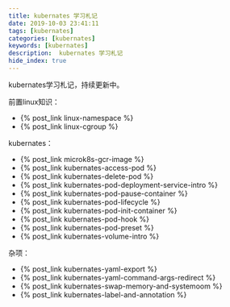 ```yaml
---
title: kubernates 学习札记
date: 2019-10-03 23:41:11
tags: [kubernates]
categories: [kubernates]
keywords: [kubernates]
description:  kubernates 学习札记
hide_index: true
---
```


kubernates学习札记，持续更新中。

前置linux知识：
- {% post_link linux-namespace %}
- {% post_link linux-cgroup %}

kubernates：
- {% post_link microk8s-gcr-image %}
- {% post_link kubernates-access-pod %}
- {% post_link kubernates-delete-pod %}
- {% post_link kubernates-pod-deployment-service-intro %}
- {% post_link kubernates-pod-pause-container %}
- {% post_link kubernates-pod-lifecycle %}
- {% post_link kubernates-pod-init-container %}
- {% post_link kubernates-pod-hook %}
- {% post_link kubernates-pod-preset %}
- {% post_link kubernates-volume-intro %}

杂项：
- {% post_link kubernates-yaml-export %}
- {% post_link kubernates-yaml-command-args-redirect %}
- {% post_link kubernates-swap-memory-and-systemoom %}
- {% post_link kubernates-label-and-annotation %}
